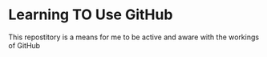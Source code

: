 # Learning TO Use GitHub

This repostitory is a means for me to be active and aware with the workings of GitHub
